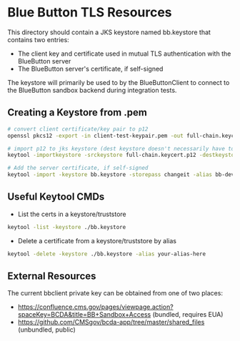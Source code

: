 # Blue Button TLS Resources

This directory should contain a JKS keystore named bb.keystore that contains two entries:
- The client key and certificate used in mutual TLS authentication with the BlueButton server
- The BlueButton server's certificate, if self-signed

The keystore will primarily be used to by the BlueButtonClient to connect to the BlueButton sandbox backend during integration tests.

## Creating a Keystore from .pem

```bash
# convert client certificate/key pair to p12
openssl pkcs12 -export -in client-test-keypair.pem -out full-chain.keycert.p12 -name bb-dev-client -noiter -nomaciter

# import p12 to jks keystore (dest keystore doesn't necessarily have to exist)
keytool -importkeystore -srckeystore full-chain.keycert.p12 -destkeystore bb.keystore

# Add the server certificate, if self-signed
keytool -import -keystore bb.keystore -storepass changeit -alias bb-dev-selfsigned -file server.crt

```

## Useful Keytool CMDs

- List the certs in a keystore/truststore
```bash
keytool -list -keystore ./bb.keystore
```

- Delete a certificate from a keystore/truststore by alias
```bash
keytool -delete -keystore ./bb.keystore -alias your-alias-here
```

## External Resources

The current bbclient private key can be obtained from one of two places:

- https://confluence.cms.gov/pages/viewpage.action?spaceKey=BCDA&title=BB+Sandbox+Access (bundled, requires EUA)
- https://github.com/CMSgov/bcda-app/tree/master/shared_files (unbundled, public)
